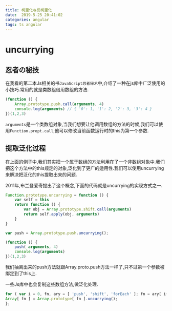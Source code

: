 ```yaml
---
title: 柯里化与反柯里化 
date:  2019-5-25 20:41:02  
categories: angular
tags: ts angular 
---
```



# uncurrying

## 忍者の秘技

在我看的第二本Js相关的书`JavaScript忍者秘术`中,介绍了一种在js库中广泛使用的小技巧.常用的就是类数组借用数组的方法.

```js
(function () {
    Array.prototype.push.call(arguments, 4)
    console.log(arguments) // { '0': 1, '1': 2, '2': 3, '3': 4 }
})(1,2,3)
```

`arguments`是一个类数组对象,当我们想要让他调用数组的方法的时候,我们可以使用`Function.propt.call`,他可以修改当前函数运行时的this为第一个参数.

## 提取泛化过程

在上面的例子中,我们其实把一个属于数组的方法利用在了一个非数组对象中.我们把这个方法中的this规定的对象,泛化到了更广的适用性.我们可以使用uncurrying来解决把泛化的this提取出来的问题.

2011年,布兰登爱奇提出了这个概念,下面的代码就是uncurrying的实现方式之一.

```js
Function.prototype.uncurrying = function () {
    var self = this
    return function () {
        var obj = Array.prototype.shift.call(arguments)
        return self.apply(obj, arguments)
    }
}

var push = Array.prototype.push.uncurrying();

(function () {
    push( arguments, 4)
    console.log(arguments)
})(1,2,3)
```

我们抽离出来的push方法就跟Array.proto.push方法一样了,只不过第一个参数被绑定到了this上.

一些Js库中也会复制这些数组方法,做泛化处理.

```js
for ( var i = 0, fn, ary = [ 'push', 'shift', 'forEach' ]; fn = ary[ i++ ]; ){
Array[ fn ] = Array.prototype[ fn ].uncurrying();
};
```